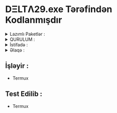 # DΞLTΛ29.exe Tərəfindən Kodlanmışdır
<details>
  <summary>Lazımlı Paketlər :</summary>

  >git, python, python3, cowsay

  <summary>Yükləniş :</summary>

   ```sh
   1) apt update
   2) apt upgrade -y
   3) pkg install git python python3 cowsay -y
   ```
</details>

<details>
  <summary>QURULUM :</summary>
  
* İlk Qurulum :
    Termux-a DELTA-TOOL`u ilk dəfə qurursunuzsa
    Bunları sıra sıra yazmağınız lazımdır ;

  ```sh
  1) apt update
  2) apt upgrade -y
  3) pkg install git python python3 cowsay
  4) git clone https://github.com/delta29exe/DELTA-TOOL
  ```
* Köhnə Versiyanı Yeni Versiyaya Güncəlləmək :
    Əvvəlki Versiyanı Silib Yeni Versiyanı Yükləmək lazımdır ;

  ```sh
  1) rm -rf DELTA-TOOL
  2) git clone https://github.com/delta29exe/DELTA-TOOL
  ```
</details>

<details>
  <summary>İstifadə :</summary>

  >Sadə Termux əmrləri ilə Tool`a girib istifadə edəcəksiniz

  ```sh
  1) cd DELTA-TOOL
  2) python3 delta-tool.py
  ```
</details>
<details>
  <summary>Əlaqə :</summary>

  >Telegram kanal : @delta29exetools (aktiv deyil :D)

  >Gmail : delta29exe@gmail.com
</details>

## İşləyir :
* Termux
## Test Edilib :
* Termux
